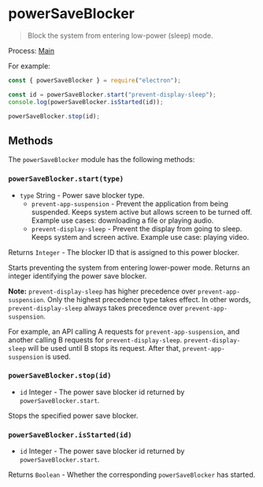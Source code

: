 # powerSaveBlocker

> Block the system from entering low-power (sleep) mode.

Process: [Main](../glossary.md#main-process)

For example:

```javascript
const { powerSaveBlocker } = require("electron");

const id = powerSaveBlocker.start("prevent-display-sleep");
console.log(powerSaveBlocker.isStarted(id));

powerSaveBlocker.stop(id);
```

## Methods

The `powerSaveBlocker` module has the following methods:

### `powerSaveBlocker.start(type)`

- `type` String - Power save blocker type.
  - `prevent-app-suspension` - Prevent the application from being suspended.
    Keeps system active but allows screen to be turned off. Example use cases:
    downloading a file or playing audio.
  - `prevent-display-sleep` - Prevent the display from going to sleep. Keeps
    system and screen active. Example use case: playing video.

Returns `Integer` - The blocker ID that is assigned to this power blocker.

Starts preventing the system from entering lower-power mode. Returns an integer
identifying the power save blocker.

**Note:** `prevent-display-sleep` has higher precedence over
`prevent-app-suspension`. Only the highest precedence type takes effect. In
other words, `prevent-display-sleep` always takes precedence over
`prevent-app-suspension`.

For example, an API calling A requests for `prevent-app-suspension`, and
another calling B requests for `prevent-display-sleep`. `prevent-display-sleep`
will be used until B stops its request. After that, `prevent-app-suspension`
is used.

### `powerSaveBlocker.stop(id)`

- `id` Integer - The power save blocker id returned by `powerSaveBlocker.start`.

Stops the specified power save blocker.

### `powerSaveBlocker.isStarted(id)`

- `id` Integer - The power save blocker id returned by `powerSaveBlocker.start`.

Returns `Boolean` - Whether the corresponding `powerSaveBlocker` has started.
